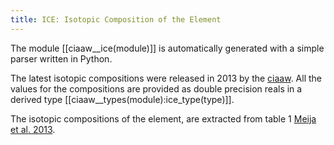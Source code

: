 ```yaml
---
title: ICE: Isotopic Composition of the Element
---
```


The module [[ciaaw__ice(module)]] is automatically generated with a simple parser written in Python.


The latest isotopic compositions were released in 2013 by the [ciaaw](https://www.ciaaw.org).
All the values for the compositions are provided as double precision reals in a derived type
[[ciaaw__types(module):ice_type(type)]].

The isotopic compositions of the element, are extracted from table 1 [Meija et al. 2013](../references.html). 
